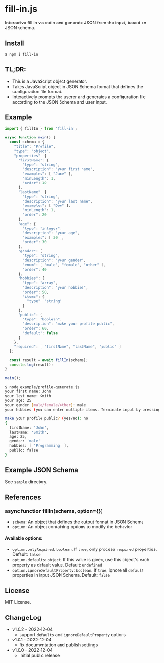 # fill-in.js

Interactive fill in via stdin and generate JSON from the input, based on JSON schema.

## Install

```
$ npm i fill-in
```

## TL;DR: 

 - This is a JavaScript object generator.
 - Takes JavaScript object in JSON Schema format that defines the configuration file format.
 - Interactively prompts the userer and generates a configuration file according to the JSON Schema and user input.

## Example

```javascript
import { fillIn } from 'fill-in';

async function main() {
  const schema = {
    "title": "Profile",
    "type": "object",
    "properties": {
      "firstName": {
        "type": "string",
        "description": "your first name",
        "examples": [ "Jane" ],
        "minLength": 1,
        "order": 10
      },
      "lastName": {
        "type": "string",
        "description": "your last name",
        "examples": [ "Doe" ],
        "minLength": 1,
        "order": 20
      },
      "age": {
        "type": "integer",
        "description": "your age",
        "examples": [ 30 ],
        "order": 30
      },
      "gender": {
        "type": "string",
        "description": "your gender",
        "enum": [ "male", "female", "other" ],
        "order": 40
      },
      "hobbies": {
        "type": "array",
        "description": "your hobbies",
        "order": 50,
        "items": {
          "type": "string"
        }
      },
      "public": {
        "type": "boolean",
        "description": "make your profile public",
        "order": 60,
        "default": false
      }
    },
    "required": [ "firstName", "lastName", "public" ]
  };

  const result = await fillIn(schema);
  console.log(result);
}

main();
```

```bash
$ node example/profile-generate.js
your first name: John
your last name: Smith
your age: 25
your gender [male/female/other]: male
your hobbies (you can enter multiple items. Terminate input by pressing Enter without value): Programming

make your profile public? (yes/no): no
{
  firstName: 'John',
  lastName: 'Smith',
  age: 25,
  gender: 'male',
  hobbies: [ 'Programming' ],
  public: false
}

```

## Example JSON Schema

See `sample` directory.

## References

### async function fillIn(schema, option={})

 - `schema`: An object that defines the output format in JSON Schema
 - `option`: An object containing options to modify the behavior

#### Available options:

 - `option.onlyRequired`: `boolean`. If `true`, only process `required` properties. Default: `false`
 - `option.defaults`: `object`. If this value is given, use this object's each property as default value. Default: `undefined`
 - `option.ignoreDefaultProperty`: `boolean`. If `true`, ignore all `default` properties in input JSON Schema. Default: `false`
 

## License

MIT License.

## ChangeLog

 - v1.0.2 - 2022-12-04
   - support `defaults` and `ignoreDefaultProperty` options
 - v1.0.1 - 2022-12-04
   - fix documentation and publish settings
 - v1.0.0 - 2022-12-04
   - Initial public release
